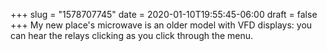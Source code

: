 +++
slug = "1578707745"
date = 2020-01-10T19:55:45-06:00
draft = false
+++
My new place's microwave is an older model with VFD displays: you can hear the relays clicking as you click through the menu.